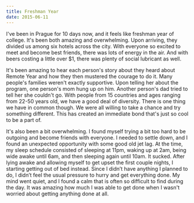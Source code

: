 ```yaml
---
title: Freshman Year
date: 2015-06-11
---
```


I've been in Prague for 10 days now, and it feels like freshman year of college. It's been both amazing and overwhelming. Upon arriving, they divided us among six hotels across the city. With everyone so excited to meet and become best friends, there was lots of energy in the air. And with beers costing a little over $1, there was plenty of social lubricant as well.

It's been amazing to hear each person's story about they heard about Remote Year and how they then mustered the courage to do it. Many people's families weren't exactly supportive. Upon telling her about the program, one person's mom hung up on him. Another person's dad tried to tell her she couldn't go. With people from 15 countries and ages ranging from 22-50 years old, we have a good deal of diversity. There is one thing we have in common though. We were all willing to take a chance and try something different. This has created an immediate bond that's just so cool to be a part of.

It's also been a bit overwhelming. I found myself trying a bit too hard to be outgoing and become friends with everyone. I needed to settle down, and I found an unexpected opportunity with some good old jet lag. At the time, my sleep schedule consisted of sleeping at 11pm, waking up at 2am, being wide awake until 6am, and then sleeping again until 10am. It sucked. After lying awake and allowing myself to get upset the first couple nights, I starting getting out of bed instead. Since I didn’t have anything I planned to do, I didn’t feel the usual pressure to hurry and get everything done.  My mind went quiet, and I found a calm that is often so difficult to find during the day. It was amazing how much I was able to get done when I wasn't worried about getting anything done at all.
